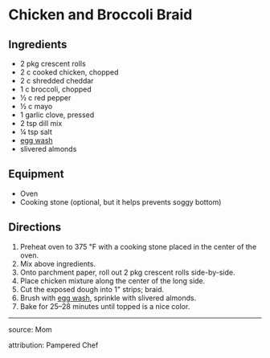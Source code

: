 # Chicken and Broccoli Braid

## Ingredients

- 2 pkg crescent rolls
- 2 c cooked chicken, chopped
- 2 c shredded cheddar
- 1 c broccoli, chopped
- ½ c red pepper
- ½ c mayo
- 1 garlic clove, pressed
- 2 tsp dill mix
- ¼ tsp salt
- [egg wash](egg-wash.md)
- slivered almonds

## Equipment

- Oven
- Cooking stone (optional, but it helps prevents soggy bottom)

## Directions

1. Preheat oven to 375 ℉ with a cooking stone placed in the center of the oven.
2. Mix above ingredients.
3. Onto parchment paper, roll out 2 pkg crescent rolls side-by-side.
4. Place chicken mixture along the center of the long side.
5. Cut the exposed dough into 1" strips; braid.
6. Brush with [egg wash](egg-wash.md), sprinkle with slivered almonds.
7. Bake for 25–28 minutes until topped is a nice color.

---

source: Mom

attribution: Pampered Chef
